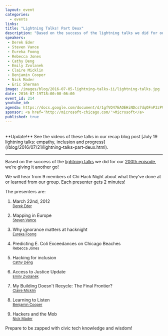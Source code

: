 ```yaml
---
layout: event
categories: 
  - events
links:
title: "Lightning Talks! Part Deux"
description: "Based on the success of the lightning talks we did for our 200th episode, we’re giving it another go! We will hear from 10 members of Chi Hack Night about what they’ve done at or learned from our group. Each presenter gets 2 minutes!"
speakers:
 - Derek Eder
 - Steven Vance
 - Eureka Foong
 - Rebecca Jones
 - Cathy Deng
 - Emily Zvolanek
 - Claire Micklin
 - Benjamin Cooper
 - Nick Mader
 - Eric Sherman
image: /images/blog/2016-07-05-lightning-talks-ii/lightning-talks.jpg
date: 2016-07-19T18:00:00-06:00
event_id: 214
youtube_id: 
agenda: https://docs.google.com/document/d/1gfVQ47EAOEHiNDcs7dqOFnP3zP94YaHSk4L4VFr3xow/edit#
sponsor: <a href='http://microsoft-chicago.com/'>Microsoft</a>
published: true
---
```


<br />
**Update!** See the videos of these talks in our recap blog post [July 19 lightning talks: empathy, inclusion and progress](/blog/2016/07/21/lightning-talks-part-deux.html).

---

Based on the success of the [lightning talks](https://www.youtube.com/playlist?list=PL_dBjjdnIbKwKwVpubUbqnbCEDpRoCSeh) we did for our [200th episode](https://chihacknight.org/blog/2016/04/15/tales-from-200.html), we’re giving it another go!

We will hear from 9 members of Chi Hack Night about what they’ve done at or learned from our group. Each presenter gets 2 minutes!

The presenters are:

1. <p>March 22nd, 2012<br /><small><a href='http://twitter.com/derekeder'>Derek Eder</a></small></p>
1. <p>Mapping in Europe<br /><small><a href='https://twitter.com/stevevance'>Steven Vance</a></small></p>
1. <p>Why ignorance matters at hacknight<br /><small><a href='https://twitter.com/eurekafoong'>Eureka Foong</a></small></p>
1. <p>Predicting E. Coli Exceedances on Chicago Beaches<br /><small>Rebecca Jones</small></p>
1. <p>Hacking for inclusion<br /><small><a href='http://twitter.com/cthydng'>Cathy Deng</a></small></p>
1. <p>Access to Justice Update<br /><small><a href='https://www.linkedin.com/in/emily-zvolanek-888b4224'>Emily Zvolanek</a></small></p>
1. <p>My Building Doesn't Recycle: The Final Frontier?<br /><small><a href='https://twitter.com/clairemicklin/'>Claire Micklin</a></small></p>
1. <p>Learning to Listen<br /><small><a href='https://www.linkedin.com/in/benc222'>Benjamin Cooper</a></small></p>
1. <p>Hackers and the Mob<br /><small><a href='https://www.linkedin.com/in/nicholas-mader-56805746'>Nick Mader</a></small></p>

Prepare to be zapped with civic tech knowledge and wisdom!